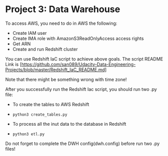 # Project 3: Data Warehouse

To access AWS, you need to do in AWS the following:
- Create IAM user
- Create IMA role with AmazonS3ReadOnlyAccess access rights
- Get ARN
- Create and run Redshift cluster

You can use Redshift IaC script to achieve above goals. The script README Link is [https://github.com/san089/Udacity-Data-Engineering-Projects/blob/master/Redshift_IaC_README.md]

Note that there might be something wrong with time zone!

After you successfully run the Redshift Iac script, you should run two .py file:
- To create the tables to AWS Redshift

-     python3 create_tables.py

- To process all the inut data to the database in Redshift

-     python3 etl.py

Do not forget to complete the DWH config(dwh.config) before run two .py files!

